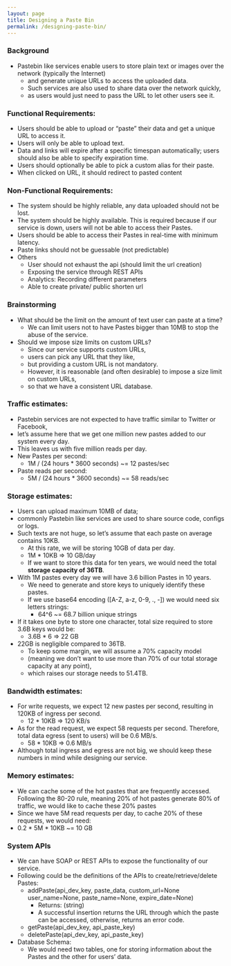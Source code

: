 ```yaml
---
layout: page
title: Designing a Paste Bin  
permalink: /designing-paste-bin/
---
```


### Background 
- Pastebin like services enable users to store plain text or images over the network (typically the Internet) 
    - and generate unique URLs to access the uploaded data. 
    - Such services are also used to share data over the network quickly, 
    - as users would just need to pass the URL to let other users see it.

### Functional Requirements:
- Users should be able to upload or “paste” their data and get a unique URL to access it.
- Users will only be able to upload text.
- Data and links will expire after a specific timespan automatically; users should also be able to specify expiration time.
- Users should optionally be able to pick a custom alias for their paste.
- When clicked on URL, it should redirect to pasted content


### Non-Functional Requirements:
- The system should be highly reliable, any data uploaded should not be lost.
- The system should be highly available. This is required because if our service is down, users will not be able to access their Pastes.
- Users should be able to access their Pastes in real-time with minimum latency.
- Paste links should not be guessable (not predictable)
- Others 
    - User should not exhaust the api (should limit the url creation)
    - Exposing the service through REST APIs
    - Analytics: Recording different parameters
    - Able to create private/ public shorten url

### Brainstorming 
- What should be the limit on the amount of text user can paste at a time? 
    - We can limit users not to have Pastes bigger than 10MB to stop the abuse of the service.
- Should we impose size limits on custom URLs? 
    - Since our service supports custom URLs, 
    - users can pick any URL that they like, 
    - but providing a custom URL is not mandatory. 
    - However, it is reasonable (and often desirable) to impose a size limit on custom URLs, 
    - so that we have a consistent URL database.

### Traffic estimates: 
- Pastebin services are not expected to have traffic similar to Twitter or Facebook, 
- let’s assume here that we get one million new pastes added to our system every day. 
- This leaves us with five million reads per day.
- New Pastes per second:
    - 1M / (24 hours * 3600 seconds) ~= 12 pastes/sec
- Paste reads per second:
    - 5M / (24 hours * 3600 seconds) ~= 58 reads/sec
    
### Storage estimates: 
- Users can upload maximum 10MB of data; 
- commonly Pastebin like services are used to share source code, configs or logs. 
- Such texts are not huge, so let’s assume that each paste on average contains 10KB.
    - At this rate, we will be storing 10GB of data per day.
    - 1M * 10KB => 10 GB/day
    - If we want to store this data for ten years, we would need the total **storage capacity of 36TB**.
- With 1M pastes every day we will have 3.6 billion Pastes in 10 years. 
    - We need to generate and store keys to uniquely identify these pastes. 
    - If we use base64 encoding ([A-Z, a-z, 0-9, ., -]) we would need six letters strings:
        - 64^6 ~= 68.7 billion unique strings
- If it takes one byte to store one character, total size required to store 3.6B keys would be:
    - 3.6B * 6 => 22 GB
- 22GB is negligible compared to 36TB. 
    - To keep some margin, we will assume a 70% capacity model 
    - (meaning we don’t want to use more than 70% of our total storage capacity at any point), 
    - which raises our storage needs to 51.4TB.
    
### Bandwidth estimates: 
- For write requests, we expect 12 new pastes per second, resulting in 120KB of ingress per second.
    - 12 * 10KB => 120 KB/s
- As for the read request, we expect 58 requests per second. Therefore, total data egress (sent to users) will be 0.6 MB/s.
    - 58 * 10KB => 0.6 MB/s
- Although total ingress and egress are not big, we should keep these numbers in mind while designing our service.

### Memory estimates: 
- We can cache some of the hot pastes that are frequently accessed. Following the 80-20 rule, meaning 20% of hot pastes generate 80% of traffic, we would like to cache these 20% pastes
- Since we have 5M read requests per day, to cache 20% of these requests, we would need:
- 0.2 * 5M * 10KB ~= 10 GB 

### System APIs
- We can have SOAP or REST APIs to expose the functionality of our service. 
- Following could be the definitions of the APIs to create/retrieve/delete Pastes:
    - addPaste(api_dev_key, paste_data, custom_url=None user_name=None, paste_name=None, expire_date=None)
        - Returns: (string)
        - A successful insertion returns the URL through which the paste can be accessed, otherwise, returns an error code.
    - getPaste(api_dev_key, api_paste_key)
    - deletePaste(api_dev_key, api_paste_key)
- Database Schema:
    - We would need two tables, one for storing information about the Pastes and the other for users’ data.

